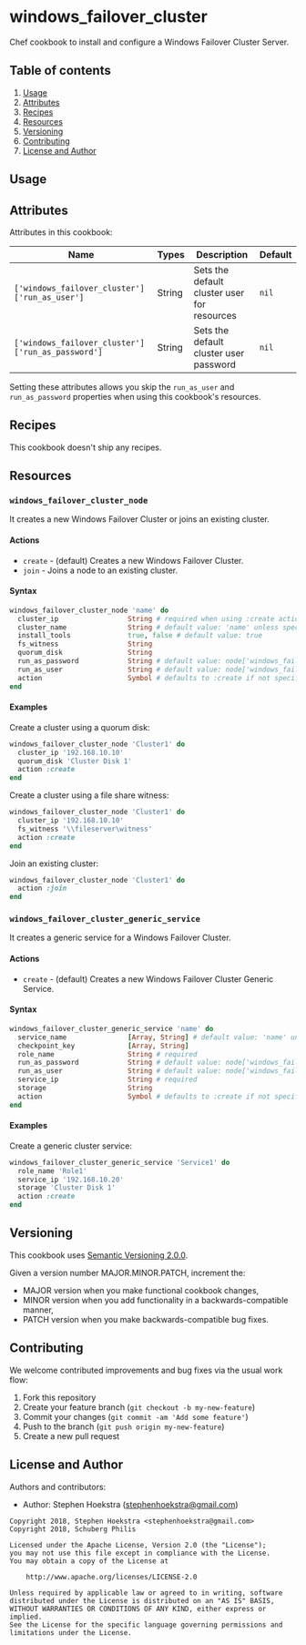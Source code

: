 # windows_failover_cluster

Chef cookbook to install and configure a Windows Failover Cluster Server.

## Table of contents

1. [Usage](#usage)
1. [Attributes](#attributes)
1. [Recipes](#recipes)
1. [Resources](#resources)
1. [Versioning](#versioning)
1. [Contributing](#contributing)
1. [License and Author](#license-and-author)

## Usage

## Attributes

Attributes in this cookbook:

Name                                              | Types  | Description                                 | Default
------------------------------------------------- | ------ | --------------------------------------------| -------
`['windows_failover_cluster']['run_as_user']`     | String | Sets the default cluster user for resources | `nil`
`['windows_failover_cluster']['run_as_password']` | String | Sets the default cluster user password      | `nil`

Setting these attributes allows you skip the `run_as_user` and `run_as_password` properties when using this cookbook's resources.

## Recipes

This cookbook doesn't ship any recipes.

## Resources

### `windows_failover_cluster_node`

It creates a new Windows Failover Cluster or joins an existing cluster.

#### Actions

- `create` - (default) Creates a new Windows Failover Cluster.
- `join` - Joins a node to an existing cluster.

#### Syntax

```ruby
windows_failover_cluster_node 'name' do
  cluster_ip                 String # required when using :create action
  cluster_name               String # default value: 'name' unless specified
  install_tools              true, false # default value: true
  fs_witness                 String
  quorum_disk                String
  run_as_password            String # default value: node['windows_failover_cluster']['run_as_password']
  run_as_user                String # default value: node['windows_failover_cluster']['run_as_user']
  action                     Symbol # defaults to :create if not specified
end
```

#### Examples

Create a cluster using a quorum disk:

```ruby
windows_failover_cluster_node 'Cluster1' do
  cluster_ip '192.168.10.10'
  quorum_disk 'Cluster Disk 1'
  action :create
end
```

Create a cluster using a file share witness:

```ruby
windows_failover_cluster_node 'Cluster1' do
  cluster_ip '192.168.10.10'
  fs_witness '\\fileserver\witness'
  action :create
end
```

Join an existing cluster:

```ruby
windows_failover_cluster_node 'Cluster1' do
  action :join
end
```

### `windows_failover_cluster_generic_service`

It creates a generic service for a Windows Failover Cluster.

#### Actions

- `create` - (default) Creates a new Windows Failover Cluster Generic Service.

#### Syntax

```ruby
windows_failover_cluster_generic_service 'name' do
  service_name               [Array, String] # default value: 'name' unless specified
  checkpoint_key             [Array, String]
  role_name                  String # required
  run_as_password            String # default value: node['windows_failover_cluster']['run_as_password']
  run_as_user                String # default value: node['windows_failover_cluster']['run_as_user']
  service_ip                 String # required
  storage                    String
  action                     Symbol # defaults to :create if not specified
end
```

#### Examples

Create a generic cluster service:

```ruby
windows_failover_cluster_generic_service 'Service1' do
  role_name 'Role1'
  service_ip '192.168.10.20'
  storage 'Cluster Disk 1'
  action :create
end
```

## Versioning

This cookbook uses [Semantic Versioning 2.0.0](http://semver.org/).

Given a version number MAJOR.MINOR.PATCH, increment the:

- MAJOR version when you make functional cookbook changes,
- MINOR version when you add functionality in a backwards-compatible manner,
- PATCH version when you make backwards-compatible bug fixes.

## Contributing

We welcome contributed improvements and bug fixes via the usual work flow:

1. Fork this repository
1. Create your feature branch (`git checkout -b my-new-feature`)
1. Commit your changes (`git commit -am 'Add some feature'`)
1. Push to the branch (`git push origin my-new-feature`)
1. Create a new pull request

## License and Author

Authors and contributors:

- Author: Stephen Hoekstra (stephenhoekstra@gmail.com)

```text
Copyright 2018, Stephen Hoekstra <stephenhoekstra@gmail.com>
Copyright 2018, Schuberg Philis

Licensed under the Apache License, Version 2.0 (the "License");
you may not use this file except in compliance with the License.
You may obtain a copy of the License at

    http://www.apache.org/licenses/LICENSE-2.0

Unless required by applicable law or agreed to in writing, software
distributed under the License is distributed on an "AS IS" BASIS,
WITHOUT WARRANTIES OR CONDITIONS OF ANY KIND, either express or implied.
See the License for the specific language governing permissions and
limitations under the License.
```
